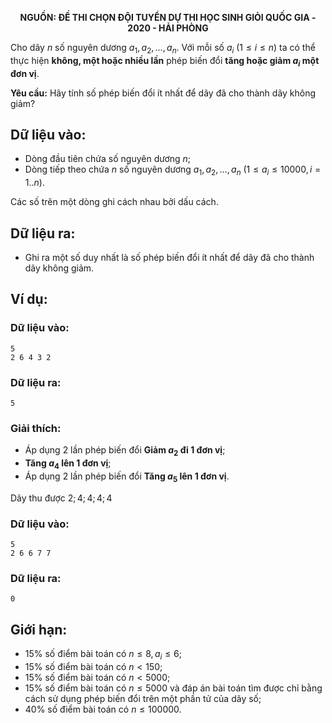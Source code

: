 **<center>NGUỒN: ĐỀ THI CHỌN ĐỘI TUYỂN DỰ THI HỌC SINH GIỎI QUỐC GIA - 2020 - HẢI PHÒNG</center>**

Cho dãy $n$ số nguyên dương $a_1,a_2,…,a_n$. Với mỗi số $a_i\  (1≤i≤n)$ ta có thể thực hiện **không, một hoặc nhiều lần** phép biến đổi **tăng hoặc giảm $a_i$ một đơn vị**.

**Yêu cầu:** Hãy tính số phép biến đổi ít nhất để dãy đã cho thành dãy không giảm?

## Dữ liệu vào:
- Dòng đầu tiên chứa số nguyên dương $n$;
- Dòng tiếp theo chứa $n$ số nguyên dương $a_1,a_2,…,a_n\ (1≤a_i≤10000,i=1..n)$.

Các số trên một dòng ghi cách nhau bởi dấu cách.

## Dữ liệu ra:
- Ghi ra một số duy nhất là số phép biến đổi ít nhất để dãy đã cho thành dãy không giảm.

## Ví dụ:
### Dữ liệu vào:
```
5
2 6 4 3 2
```

### Dữ liệu ra:
```
5
```

### Giải thích:
- Áp dụng $2$ lần phép biến đổi **Giảm $a_2$ đi $1$ đơn vị**;
- **Tăng $a_4$ lên $1$ đơn vị**;
- Áp dụng $2$ lần phép biến đổi **Tăng $a_5$ lên $1$ đơn vị**.

Dãy thu được ${2;4;4;4;4}$

### Dữ liệu vào:
```
5
2 6 6 7 7
```
### Dữ liệu ra:
```
0
```

## Giới hạn:
- $15\%$ số điểm bài toán có $n≤8,a_i≤6$;
- $15\%$ số điểm bài toán có $n<150$;
- $15\%$ số điểm bài toán có $n<5000$;
- $15\%$ số điểm bài toán có $n≤5000$ và đáp án bài toán tìm được chỉ bằng cách sử dụng phép biến đổi trên một phần tử của dãy số;
- $40\%$ số điểm bài toán có $n≤100000$.
